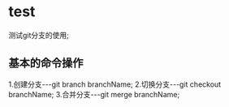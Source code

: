 # test
测试git分支的使用;
## 基本的命令操作
1.创建分支---git branch branchName;
2.切换分支---git checkout branchName;
3.合并分支---git merge branchName;

